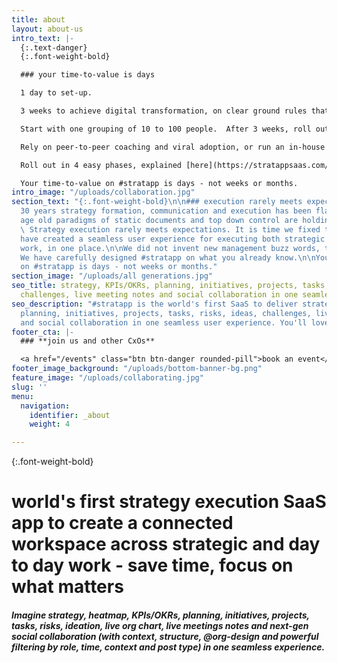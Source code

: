 ```yaml
---
title: about
layout: about-us
intro_text: |-
  {:.text-danger}
  {:.font-weight-bold}

  ### your time-to-value is days

  1 day to set-up.

  3 weeks to achieve digital transformation, on clear ground rules that include leading by example and eliminating internal email.

  Start with one grouping of 10 to 100 people.  After 3 weeks, roll out progressively by level, function or geography.

  Rely on peer-to-peer coaching and viral adoption, or run an in-house training program, or engage our coaching partner.

  Roll out in 4 easy phases, explained [here](https://stratappsaas.com/blog/how-to-implement/ "how to implement").

  Your time-to-value on #stratapp is days - not weeks or months.
intro_image: "/uploads/collaboration.jpg"
section_text: "{:.font-weight-bold}\n\n### execution rarely meets expectations\n\nFor
  30 years strategy formation, communication and execution has been flawed. \n\nThe
  age old paradigms of static documents and top down control are holding us back.
  \ Strategy execution rarely meets expectations. It is time we fixed this.\n\nWe
  have created a seamless user experience for executing both strategic and day-to-day
  work, in one place.\n\nWe did not invent new management buzz words, theory or methods.
  We have carefully designed #stratapp on what you already know.\n\nYour time-to-value
  on #stratapp is days - not weeks or months."
section_image: "/uploads/all generations.jpg"
seo_title: strategy, KPIs/OKRs, planning, initiatives, projects, tasks, risks, ideas,
  challenges, live meeting notes and social collaboration in one seamless user experience
seo_description: "#stratapp is the world's first SaaS to deliver strategy, KPIs/OKRs,
  planning, initiatives, projects, tasks, risks, ideas, challenges, live meeting notes
  and social collaboration in one seamless user experience. You'll love #stratapp."
footer_cta: |-
  ### **join us and other CxOs**

  <a href="/events" class="btn btn-danger rounded-pill">book an event</a>
footer_image_background: "/uploads/bottom-banner-bg.png"
feature_image: "/uploads/collaborating.jpg"
slug: ''
menu:
  navigation:
    identifier: _about
    weight: 4

---
```

{:.font-weight-bold}

# world's first strategy execution SaaS app to create a connected workspace across strategic and day to day work - save time, focus on what matters

##### Imagine strategy, heatmap, KPIs/OKRs, planning, initiatives, projects, tasks, risks, ideation, live org chart, live meetings notes and next-gen social collaboration (with context, structure, @org-design and powerful filtering by role, time, context and post type) in one seamless experience.